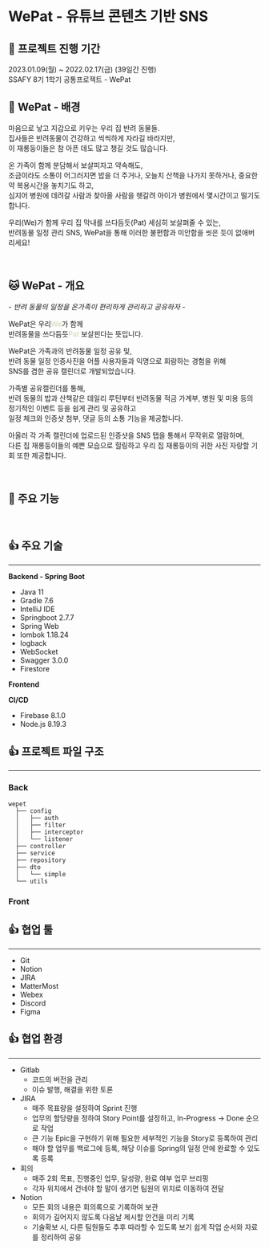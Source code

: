 #  WePat - 유튜브 콘텐츠 기반 SNS

## 🐾 프로젝트 진행 기간
2023.01.09(월) ~ 2022.02.17(금) (39일간 진행)  
SSAFY 8기 1학기 공통프로젝트 - WePat
</br>

## 🐶 WePat - 배경
마음으로 낳고 지갑으로 키우는 우리 집 반려 동물들.</br>
집사들은 반려동물이 건강하고 씩씩하게 자라길 바라지만,</br>
이 재롱둥이들은 참 아픈 데도 많고 챙길 것도 많습니다.</br>

온 가족이 함께 분담해서 보살피자고 약속해도,</br>
조금이라도 소통이 어그러지면 밥을 더 주거나, 오늘치 산책을 나가지 못하거나, 중요한 약 복용시간을 놓치기도 하고,</br>
심지어 병원에 데려갈 사람과 찾아올 사람을 헷갈려 아이가 병원에서 몇시간이고 떨기도 합니다.</br>

우리(We)가 함께 우리 집 막내를 쓰다듬듯(Pat) 세심히 보살펴줄 수 있는, </br>
반려동물 일정 관리 SNS, WePat을 통해 이러한 불편함과 미안함을 씻은 듯이 없애버리세요!</br>


</br>

## 🐱 WePat - 개요
*- 반려 동물의 일정을 온가족이 편리하게 관리하고 공유하자 -*



WePat은 우리<span style="color:#CCD5AE">We</span>가 함께</br>
반려동물을 쓰다듬듯<span style="color:#CCD5AE">Pat</span> 보살핀다는 뜻입니다. </br>

WePat은 가족과의 반려동물 일정 공유 및,</br>
반려 동물 일정 인증사진을 어플 사용자들과 익명으로 회람하는 경험을 위해</br>
SNS를 겸한 공유 캘린더로 개발되었습니다.</br>

가족별 공유캘린더를 통해, </br>
반려 동물의 밥과 산책같은 데일리 루틴부터 반려동물 적금 가계부, 병원 및 미용 등의 정기적인 이벤트 등을 쉽게 관리 및 공유하고</br>
일정 체크와 인증샷 첨부, 댓글 등의 소통 기능을 제공합니다.
 
아울러 각 가족 캘린더에 업로드된 인증샷을 SNS 탭을 통해서 무작위로 열람하며, </br>
다른 집 재롱둥이들의 예쁜 모습으로 힐링하고 우리 집 재롱둥이의 귀한 사진 자랑할 기회 또한 제공합니다.</br>

</br>

## 🐹 주요 기능
</br>

## 👍 주요 기술
---

**Backend - Spring Boot**
- Java 11
- Gradle 7.6
- IntelliJ IDE
- Springboot 2.7.7
- Spring Web
- lombok 1.18.24
- logback
- WebSocket
- Swagger 3.0.0
- Firestore

**Frontend**

**CI/CD**
- Firebase 8.1.0
- Node.js 8.19.3

## 👍 프로젝트 파일 구조
---
### Back
```
wepet
  ├── config
  │   ├── auth
  │   ├── filter
  │   ├── interceptor
  │   └── listener
  ├── controller
  ├── service
  ├── repository
  ├── dto
  │   └── simple
  └── utils
```
### Front

## 👍 협업 툴
---
- Git
- Notion
- JIRA
- MatterMost
- Webex
- Discord
- Figma

## 👍 협업 환경
---
- Gitlab
  - 코드의 버전을 관리
  - 이슈 발행, 해결을 위한 토론
- JIRA
  - 매주 목표량을 설정하여 Sprint 진행
  - 업무의 할당량을 정하여 Story Point를 설정하고, In-Progress -> Done 순으로 작업
  - 큰 기능 Epic을 구현하기 위해 필요한 세부적인 기능을 Story로 등록하여 관리
  - 해야 할 업무를 백로그에 등록, 해당 이슈를 Spring의 일정 안에 완료할 수 있도록 등록
- 회의
  - 매주 2회 목표, 진행중인 업무, 달성량, 완료 여부 업무 브리핑
  - 각자 위치에서 건네야 할 말이 생기면 팀원의 위치로 이동하여 전달
- Notion
  - 모든 회의 내용은 회의록으로 기록하여 보관
  - 회의가 길어지지 않도록 다음날 제시할 안건을 미리 기록
  - 기술확보 시, 다른 팀원들도 추후 따라할 수 있도록 보기 쉽게 작업 순서와 자료를 정리하여 공유
